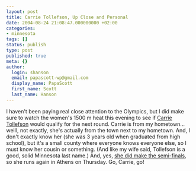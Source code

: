 ```yaml
---
layout: post
title: Carrie Tollefson, Up Close and Personal
date: 2004-08-24 21:08:47.000000000 +02:00
categories:
- minnesota
tags: []
status: publish
type: post
published: true
meta: {}
author:
  login: shanson
  email: papascott-wp@gmail.com
  display_name: PapaScott
  first_name: Scott
  last_name: Hanson
---
```

<p>I haven't been paying real close attention to the Olympics, but I did make sure to watch the women's 1500 m heat this evening to see if <a href="http://www.nbcolympics.com/athletebios/5030697/detail.html" title="NBCOlympics.com - Athlete Bios - Carrie Tollefson">Carrie Tollefson</a> would qualify for the next round. Carrie is from my hometown... welll, not exactly, she's actually from the town next to my hometown. And, I don't exactly know her (she was 3 years old when graduated from high school), but it's a small county where everyone knows everyone else, so I must know her cousin or something. (And like my wife said, Tollefson is a good, solid Minnesota last name.) And, yes, <a href="http://www.nbcolympics.com/results/5001368/detail.html">she did make the semi-finals</a>, so she runs again in Athens on Thursday. Go, Carrie, go!</p>
